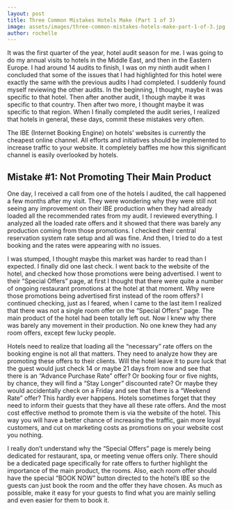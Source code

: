 ```yaml
---
layout: post
title: Three Common Mistakes Hotels Make (Part 1 of 3)
image: assets/images/three-common-mistakes-hotels-make-part-1-of-3.jpg
author: rochelle
---
```


It was the first quarter of the year, hotel audit season for me. I was going to do my annual visits to hotels in the Middle East, and then in the Eastern Europe. I had around 14 audits to finish, I was on my ninth audit when I concluded that some of the issues that I had highlighted for this hotel were exactly the same with the previous audits I had completed. I suddenly found myself reviewing the other audits. In the beginning, I thought, maybe it was specific to that hotel. Then after another audit, I though maybe it was specific to that country. Then after two more, I thought maybe it was specific to that region. When I finally completed the audit series, I realized that hotels in general, these days, commit these mistakes very often.

The IBE (Internet Booking Engine) on hotels’ websites is currently the cheapest online channel. All efforts and initiatives should be implemented to increase traffic to your website. It completely baffles me how this significant channel is easily overlooked by hotels.

## Mistake #1: Not Promoting Their Main Product
One day, I received a call from one of the hotels I audited, the call happened a few months after my visit. They were wondering why they were still not seeing any improvement on their IBE production when they had already loaded all the recommended rates from my audit. I reviewed everything. I analyzed all the loaded rate offers and it showed that there was barely any production coming from those promotions. I checked their central reservation system rate setup and all was fine. And then, I tried to do a test booking and the rates were appearing with no issues.

I was stumped, I thought maybe this market was harder to read than I expected. I finally did one last check. I went back to the website of the hotel, and checked how those promotions were being advertised. I went to their “Special Offers” page, at first I thought that there were quite a number of ongoing restaurant promotions at the hotel at that moment. Why were those promotions being advertised first instead of the room offers? I continued checking, just as I feared, when I came to the last item I realized that there was not a single room offer on the “Special Offers” page. The main product of the hotel had been totally left out. Now I knew why there was barely any movement in their production. No one knew they had any room offers, except few lucky people.

Hotels need to realize that loading all the “necessary” rate offers on the booking engine is not all that matters. They need to analyze how they are promoting these offers to their clients. Will the hotel leave it to pure luck that the guest would just check 14 or maybe 21 days from now and see that there is an “Advance Purchase Rate” offer? Or booking four or five nights, by chance, they will find a “Stay Longer” discounted rate? Or maybe they would accidentally check on a Friday and see that there is a “Weekend Rate” offer? This hardly ever happens. Hotels sometimes forget that they need to inform their guests that they have all these rate offers. And the most cost effective method to promote them is via the website of the hotel. This way you will have a better chance of increasing the traffic, gain more loyal customers, and cut on marketing costs as promotions on your website cost you nothing.

I really don’t understand why the “Special Offers” page is merely being dedicated for restaurant, spa, or meeting venue offers only. There should be a dedicated page specifically for rate offers to further highlight the importance of the main product, the rooms. Also, each room offer should have the special “BOOK NOW” button directed to the hotel’s IBE so the guests can just book the room and the offer they have chosen. As much as possible, make it easy for your guests to find what you are mainly selling and even easier for them to book it.